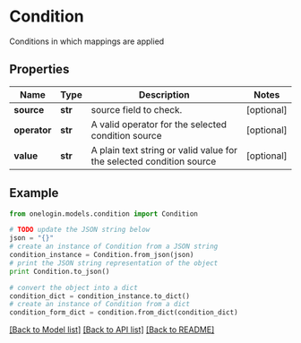 # Condition

Conditions in which mappings are applied

## Properties
Name | Type | Description | Notes
------------ | ------------- | ------------- | -------------
**source** | **str** | source field to check. | [optional] 
**operator** | **str** | A valid operator for the selected condition source | [optional] 
**value** | **str** | A plain text string or valid value for the selected  condition source | [optional] 

## Example

```python
from onelogin.models.condition import Condition

# TODO update the JSON string below
json = "{}"
# create an instance of Condition from a JSON string
condition_instance = Condition.from_json(json)
# print the JSON string representation of the object
print Condition.to_json()

# convert the object into a dict
condition_dict = condition_instance.to_dict()
# create an instance of Condition from a dict
condition_form_dict = condition.from_dict(condition_dict)
```
[[Back to Model list]](../README.md#documentation-for-models) [[Back to API list]](../README.md#documentation-for-api-endpoints) [[Back to README]](../README.md)


